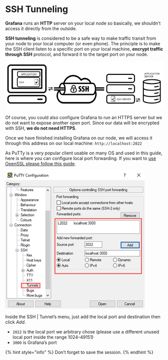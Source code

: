 # SSH Tunneling

**Grafana** runs an **HTTP** server on your local node so basically, we shouldn’t access it directly from the outside.

**SSH tunneling** is considered to be a safe way to make traffic transit from your node to your local computer \(or even phone\). The principle is to make the SSH client listen to a specific port on your local machine, **encrypt traffic through SSH** protocol, and forward it to the target port on your node.

![](../../../.gitbook/assets/image%20%2822%29.png)

Of course, you could also configure Grafana to run an HTTPS server but we do not want to expose another open port. Since our data will be encrypted with SSH, **we do not need HTTPS**.

Once we have finished installing Grafana on our node, we will access it through this address on our local machine: `http://localhost:2022`

 As PuTTy is a very popular client usable on many OS and used in this guide, here is where you can configure local port forwarding. If you want to [use OpenSSL please follow this guide](https://bldstackingnode.medium.com/monitoring-substrate-node-polkadot-kusama-parachains-validator-guide-922734ea4cdb#3351).

![](../../../.gitbook/assets/01.png)

Inside the SSH \| Tunnel’s menu, just add the local port and destination then click _Add_.

* `2022` is the local port we arbitrary chose \(please use a different unused local port inside the range 1024–49151\)
* `3000` is Grafana’s port

{% hint style="info" %}
Don’t forget to save the session.
{% endhint %}



